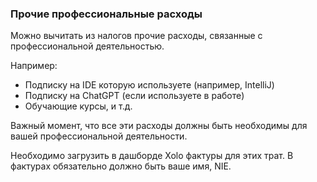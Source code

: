### Прочие профессиональные расходы

Можно вычитать из налогов прочие расходы, связанные с профессиональной
деятельностью.

Например:

- Подписку на IDE которую используете (например, IntelliJ)
- Подписку на ChatGPT (если используете в работе)
- Обучающие курсы, и т.д.

Важный момент, что все эти расходы должны быть необходимы для вашей
профессиональной деятельности.

Необходимо загрузить в дашборде Xolo фактуры для этих трат. В фактурах
обязательно должно быть ваше имя, NIE.

